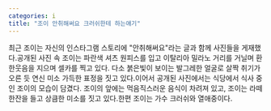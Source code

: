 ```yaml
---
categories: i
title: "조이 안취해써요 크러쉬한테 하는얘기"
---
```

최근 조이는 자신의 인스타그램 스토리에 "안취해써요"라는 글과 함께 사진들을 게재했다.공개된 사진 속 조이는 파란색 셔츠 원피스를 입고 이탈리아 밀라노 거리를 거닐며 환한웃음을 지으며 셀카를 찍고 있다. 다소 붉은빛이 보이는 발그레한 얼굴로 살짝 취기가 오른 듯 연신 미소 가득한 표정을 짓고 있다.이어서 공개된 사진에서는 식당에서 식사 중인 조이의 모습이 담겼다. 조이의 앞에는 먹음직스러운 음식이 차려져 있고, 조이는 라떼 한잔을 들고 상큼한 미소를 짓고 있다.한편 조이는 가수 크러쉬와 열애중이다.